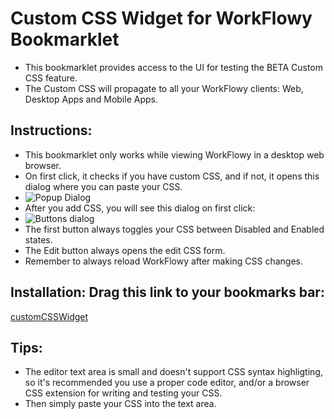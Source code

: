 # Custom CSS Widget for WorkFlowy Bookmarklet
- This bookmarklet provides access to the UI for testing the BETA Custom CSS feature. 
- The Custom CSS will propagate to all your WorkFlowy clients: Web, Desktop Apps and Mobile Apps.

## Instructions:
- This bookmarklet only works while viewing WorkFlowy in a desktop web browser. 
- On first click, it checks if you have custom CSS, and if not, it opens this dialog where you can paste your CSS.
- ![Popup Dialog](https://i.imgur.com/UtZ9tXN.png)
- After you add CSS, you will see this dialog on first click:
- ![Buttons dialog](https://i.imgur.com/f9GPILl.png)
- The first button always toggles your CSS between Disabled and Enabled states.
- The Edit button always opens the edit CSS form. 
- Remember to always reload WorkFlowy after making CSS changes.

## Installation: Drag this link to your bookmarks bar:

<a href="javascript:(function customCssWidget_0_4(){const showEditDialog=()=&gt;ioc(&quot;dialogs&quot;).show(&quot;dialogs:custom-css&quot;);const htmlEscText=str=&gt;str.replace(/&amp;/g,&quot;&amp;amp;&quot;).replace(/&gt;/g,&quot;&amp;gt;&quot;).replace(/&lt;/g,&quot;&amp;lt;&quot;).replace(/&quot;/g,&quot;&amp;quot;&quot;);const toggleSheet=sheet=&gt;sheet.disabled=!sheet.disabled;function getCustomStyleSheet(){for(const sheet of document.styleSheets){if(sheet.ownerNode.dataset.customCss){return sheet}}}function showCSSDialog(title,button1,button2){const addButton=(num,name)=&gt;`&lt;button type=&quot;button&quot; class=&quot;btnX&quot; id=&quot;btn${num.toString()}&quot;&gt;${htmlEscText(name)}&lt;/button&gt;`;const buttonStyle='.btnX{font-size:18px;background-color:gray;border:2px solid;border-radius:20px;color:#fff;padding:5px 15px;margin-top:16px;margin-right:16px}.btnX:focus,.btnX:hover{border-color:#c4c4c4;background-color:steelblue}';const buttons=addButton(1,button1)+addButton(2,button2);WF.showAlertDialog(`&lt;style&gt;${htmlEscText(buttonStyle)}&lt;/style&gt;&lt;div&gt;${buttons}&lt;/div&gt;`,title);const intervalId=setInterval((function(){let btn1=document.getElementById(&quot;btn1&quot;);if(btn1){clearInterval(intervalId);const btn2=document.getElementById(&quot;btn2&quot;);btn1.focus();btn1.onclick=()=&gt;{WF.hideDialog();toggleSheet(customSheet);if(focus)WF.editItemName(focus)};btn2.onclick=()=&gt;{showEditDialog()}}}),50)}const focus=WF.focusedItem();const customSheet=getCustomStyleSheet();customSheet?showCSSDialog(&quot;Custom CSS&quot;,customSheet.disabled?&quot;Enable&quot;:&quot;Disable&quot;,&quot;Edit&quot;):showEditDialog()})();">customCSSWidget</a>

## Tips:
- The editor text area is small and doesn't support CSS syntax highligting, so it's recommended you use a proper code editor, and/or a browser CSS extension for writing and testing your CSS.
- Then simply paste your CSS into the text area.  